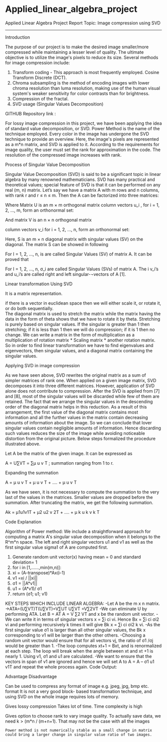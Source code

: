 # Applied_linear_algebra_project

 
Applied Linear Algebra Project Report
Topic: Image compression using SVD
________________________________________

Introduction

The purpose of our project is to make the desired image smaller/more compressed while maintaining a lesser level of quality. The ultimate objective is to utilize the image's pixels to reduce its size. 
Several methods for image compression include:
1. Transform coding - This approach is most frequently employed. Cosine Transform Discrete (DCT).
2. Chroma subsampling is the method of encoding images with lower chroma resolution than luma resolution, making use of the human visual system's weaker sensitivity for color contrasts than for brightness.
3. Compression of the fractal.
4. SVD usage (Singular Values Decomposition)

GITHUB Repository link : 

For lossy image compression in this project, we have been applying the idea of standard value decomposition, or SVD. Power Method is the name of the technique employed. Every color in the image has undergone the SVD technique to provide an overview. Here, the image's pixels are represented as a m*n matrix, and SVD is applied to it. According to the requirements for image quality, the user must set the rank for approximation in the code. The resolution of the compressed image increases with rank.


Process of Singular Value Decomposition


Singular Value Decomposition (SVD) is said to be a significant topic in linear algebra by many renowned mathematicians. SVD has many practical and theoretical values; special feature of SVD is that it can be performed on any real (m, n) matrix. Let’s say we have a matrix A with m rows and n columns, with rank r and r ≤ n ≤ m. Then the A can be factorized into three matrices:
 
 
Where Matrix U is an m × m orthogonal matrix 
column vectors u_i , for i = 1, 2, …, m, form an orthonormal set:
 
And matrix V is an n × n orthogonal matrix	
 
column vectors   v_i for i = 1, 2, …, n, form an orthonormal set:
 
Here, S is an m × n diagonal matrix with singular values (SV) on the diagonal. The matrix S
 can be showed in following

For I = 1, 2, …, n, is are called Singular Values (SV) of matrix A. It can be proved that 
 
For I = 1, 2, …, n, σ_i are called Singular Values (SVs) of matrix A. The i v_i’s and u_i’s are called right and left singular-¬vectors of A [1].

Linear transformation Using SVD

It is a matrix representation.

if there is a vector in euclidean space then we will either scale it, or rotate it, or do both sequentially.  
The diagonal matrix is used to stretch the matrix while the matrix having the data in the form of theta shows that we have to rotate it by theta. Stretching is purely based on singular values. If the singular is greater than 1 then stretching; if it is less than 1 then we will do compression; if it is 1 then no change. 
We can write a matrix in the form of multiplication as a multiplication of rotation matrix * Scaling matrix * another rotation matrix.
So in order to find linear transformation we have to find eigenvalues and eigenvectors, then singular values, and a diagonal matrix containing the singular values.
 


Applying SVD in image compression

As we have seen above, SVD rewrites the original matrix as a sum of simpler matrices of rank one. When applied on a given image matrix, SVD decomposes it into three different matrices. However, application of SVD alone does not contribute to compression. After the SVD is applied from [7] and [8], most of the singular values will be discarded while few of them are retained. The fact that we arrange the singular values in the descending order of the diagonal matrix helps in this reduction. As a result of this arrangement, the first value of the diagonal matrix contains most information and all the further values in the matrix contain decreasing amounts of information about the image. So we can conclude that lover singular values contain negligible amounts of information. Hence discarding such values reduces the size of the image while avoiding noticeable distortion from the original picture. Below steps formalized the procedure illustrated above.

Let A be the matrix of the given image. It can be expressed as

A = U∑VT = ∑µ u v T ; summation ranging from 1 to r.

Expanding the summation

A = µ u v T + µ u v T + …. + µ u v T

As we have seen, it is not necessary to compute the summation to the very last of the values in the matrices. Smaller values are dropped before the summation. After truncating the matrix, we get the following summation.

Ak = µ1u1v1T + µ2 u2 v 2T + …. + µ k u k v k T

 

Code Explanation

Algorithm of Power method:
We include a straightforward approach for computing a matrix A's singular value decomposition when it belongs to the R^m*n space. The left and right singular vectors u1 and v1 as well as the first singular value sigma1 of A are computed first.
1. Generate random unit vector(x) having mean = 0 and standard deviation= 1 
2. for i in [1,......,min(m,n)]:
3. xi = (A-transpose)*Ax(i-1)
4. v1 =xi / ||xi||
5. σ1 = ||A*v1|| 
6. u1 = (A*v1)/ σ1
7. return (σ1; u1; v1)

KEY STEPS WHICH INCLUDE LINEAR ALGEBRA:
-Let A be the m x n matrix. →ATA=(U∑VT)T(U∑VT)=V∑UT U∑VT =V∑2VT
-We can eliminate U by performing ATA. Let B = AT A = V ∑2 VT and x be the random unit vector.
-We can write it in terms of singular vectors x = ∑i ci vi. Hence Bx = ∑i ci σi2 vi and performing recursively k times it will give Bk x = ∑i ci σi2 k vi.
-As the first singular value σ1 is larger than all other singular values, the Bk x corresponding to v1 will be larger than the other others.
-Choosing a random unit vector would ensure that for all vectors vj, the ratio of σ1 /σj would be greater than 1.
-The loop computes xt+1 = Bxt, and is renormalized at each step. The loop will break when the angle between xt and xt +1 is nearly 1. Using v1, σ1 and u1 are calculated.
-We want to ensure that the vectors in span of v1 are ignored and hence we will set A to A = A – σ1 u1 v1T and repeat the whole process again.
Code Output:
 













Advantage
	Disadvantage

Can be used to compress any format of image e.g. jpeg, jpg, bmp etc. format
	It is not a very good block- based transformation
technique, and using SVD on the whole image requires lots of memory.

Gives lossy compression
	Takes lot of time. Time complexity is high

Gives option to choose rank to vary image quality.
	To actually save data, we need k > (m*n / (m+n+1). That may not be the case with all the images

	Power method is not numerically stable as a small change in matrix could bring a larger change in singular value ratio of two images.







 
 
  
 
 
 
 

 
